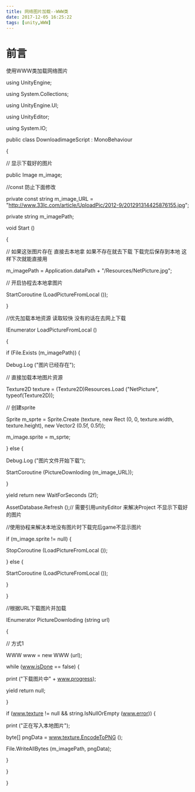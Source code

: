 ```yaml
---
title: 网络图片加载--WWW类
date: 2017-12-05 16:25:22
tags: [unity,WWW]
---
```

# 前言

使用WWW类加载网络图片

<!--more-->

using UnityEngine;

using System.Collections;

using UnityEngine.UI;

using UnityEditor;

using System.IO;

public class DownloadimageScript : MonoBehaviour

{

// 显示下载好的图片

public Image m_image;

//const 防止下面修改

private const string m_image_URL = "http://www.33lc.com/article/UploadPic/2012-9/201291314425876155.jpg";

private string m_imagePath;

void Start ()

{

// 如果这张图片存在 直接去本地拿 如果不存在就去下载 下载完后保存到本地 这样下次就能直接用

m_imagePath = Application.dataPath + "/Resources/NetPicture.jpg";

// 开启协程去本地拿图片

StartCoroutine (LoadPictureFromLocal ());

}

//优先加载本地资源 读取较快 没有的话在去网上下载

IEnumerator LoadPictureFromLocal ()

{

if (File.Exists (m_imagePath)) {

Debug.Log ("图片已经存在");

// 直接加载本地图片资源

Texture2D texture = (Texture2D)Resources.Load ("NetPicture", typeof(Texture2D));

// 创建sprite

Sprite m_sprte = Sprite.Create (texture, new Rect (0, 0, texture.width, texture.height), new Vector2 (0.5f, 0.5f));

m_image.sprite = m_sprte;

} else {

Debug.Log ("图片文件开始下载");

StartCoroutine (PictureDownloding (m_image_URL));

}

yield return new WaitForSeconds (2f);

AssetDatabase.Refresh ();// 需要引用unityEditor  来解决Project 不显示下载好的图片

//使用协程来解决本地没有图片时下载完后game不显示图片

if (m_image.sprite != null) {

StopCoroutine (LoadPictureFromLocal ());

} else {

StartCoroutine (LoadPictureFromLocal ());

}

}

//根据URL下载图片并加载

IEnumerator PictureDownloding (string url)

{

// 方式1

WWW www = new WWW (url);

while (www.isDone == false) {

print ("下载图片中" + www.progress);

yield return null;

}

if (www.texture != null && string.IsNullOrEmpty (www.error)) {

print ("正在写入本地图片");

byte[] pngData = www.texture.EncodeToPNG ();

File.WriteAllBytes (m_imagePath, pngData);

}

}

}